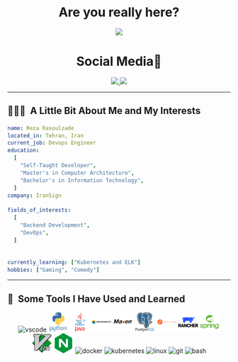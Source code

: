 <h1 align="center">
  Are you really here?
</h1>

<p align="center">
  <img src="https://media3.giphy.com/media/xULV7FKDsqkdEfcMZK/giphy.webp?cid=ecf05e47naqe40obsqa6894nq53dzwkqj5rnkyvx7tc14t4e&ep=v1_gifs_search&rid=giphy.webp&ct=g" />
</p>

<h1 align="center">
  Social Media💬
</h1>

<p align="center">
<a href="https://twitter.com/callmera__">
  <img height="50" src="https://user-images.githubusercontent.com/46517096/166974271-91dfa250-d70b-4cb9-8707-f1bda1b708c3.png"/>
</a>
<a href="https://www.instagram.com/callmera.__/">
  <img height="50" src="https://user-images.githubusercontent.com/46517096/166974368-9798f39f-1f46-499c-b14e-81f0a3f83a06.png"/>
</a>
</p>

---

<h2> 👨🏻‍💻 &nbsp;A Little Bit About Me and My Interests</h2>

```yaml
name: Reza Rasoulzade
located_in: Tehran, Iran
current_job: Devops Engineer
education:
  [
    "Self-Taught Developer",
    "Master's in Computer Architecture",
    "Bachelor's in Information Technology",
  ]
company: IranSign

fields_of_interests:
  [
    "Backend Development",
    "DevOps",
  ]

  
currently_learning: ["Kubernetes and ELK"]
hobbies: ["Gaming", "Comedy"]
```
  
---

<h2> 🚀 &nbsp;Some Tools I Have Used and Learned</h2>
<p align="center">
<img src="https://cdn.jsdelivr.net/gh/devicons/devicon/icons/vscode/vscode-original.svg" alt="vscode" width="45" height="45"/>
<img src="https://raw.githubusercontent.com/devicons/devicon/master/icons/python/python-original-wordmark.svg" alt="python" width="45" height="45"/>
<img src="https://raw.githubusercontent.com/devicons/devicon/master/icons/java/java-original-wordmark.svg" alt="python" width="45" height="45"/>
<img src="https://raw.githubusercontent.com/devicons/devicon/master/icons/elasticsearch/elasticsearch-original-wordmark.svg" alt="python" width="45" height="45"/>
<img src="https://raw.githubusercontent.com/devicons/devicon/master/icons/maven/maven-original-wordmark.svg" alt="python" width="45" height="45"/>
<img src="https://raw.githubusercontent.com/devicons/devicon/master/icons/postgresql/postgresql-original-wordmark.svg" alt="python" width="45" height="45"/>
<img src="https://raw.githubusercontent.com/devicons/devicon/master/icons/postman/postman-original-wordmark.svg" alt="python" width="45" height="45"/>
<img src="https://raw.githubusercontent.com/devicons/devicon/master/icons/rancher/rancher-original-wordmark.svg" alt="python" width="45" height="45"/>
<img src="https://raw.githubusercontent.com/devicons/devicon/master/icons/spring/spring-original-wordmark.svg" alt="python" width="45" height="45"/>
<img src="https://raw.githubusercontent.com/devicons/devicon/master/icons/vim/vim-original.svg" alt="python" width="45" height="45"/>
<img src="https://raw.githubusercontent.com/devicons/devicon/master/icons/nginx/nginx-original.svg" alt="python" width="45" height="45"/>
<img src="https://cdn.jsdelivr.net/gh/devicons/devicon/icons/docker/docker-original.svg" alt="docker" width="45" height="45"/>
<img src="https://cdn.jsdelivr.net/gh/devicons/devicon/icons/kubernetes/kubernetes-plain.svg" alt="kubernetes" width="45" height="45"/>
<img src="https://cdn.jsdelivr.net/gh/devicons/devicon/icons/linux/linux-original.svg" alt="linux" width="45" height="45"/>       
<img src="https://cdn.jsdelivr.net/gh/devicons/devicon/icons/git/git-original.svg" alt="git" width="45" height="45"/>
<img src="https://cdn.jsdelivr.net/gh/devicons/devicon/icons/bash/bash-original.svg" alt="bash" width="45" height="45"/>
</p>
